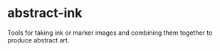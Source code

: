 # abstract-ink

Tools for taking ink or marker images and combining them together to produce abstract art.
